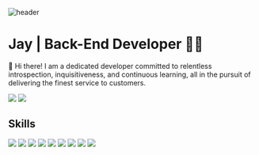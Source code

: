 ![header](https://capsule-render.vercel.app/api?type=waving&color=gradient&height=120&animation=fadeIn&section=footer&text=🚗-🚘-🚛&fontAlign=70)

# Jay | Back-End Developer 👊🏻

👐 Hi there! I am a dedicated developer committed to relentless introspection, inquisitiveness, and continuous learning, all in the pursuit of delivering the finest service to customers.

<p>
<a href="https://dev2-jay.tistory.com" target="_blank"><img src="https://img.shields.io/badge/Blog | dev J-371F76?style=flat-square&logo=Heart&logoColor=white"/></a> 
<a href="mailto:wjdwogns120523@gmail.com" target="_blank"><img src="https://img.shields.io/badge/wjdwogns120523@gmail.com-EA4335?style=flat-square&logo=Gmail&logoColor=white"/></a>  
</p>

## Skills
<div>
 <img src="https://img.shields.io/badge/TypeScript-3178C6?style=flat-square&logo=TypeScript&logoColor=white"/>
<img src="https://img.shields.io/badge/Node.js-339933?style=flat-square&logo=Node.js&logoColor=white"/>
<img src="https://img.shields.io/badge/Express-000000?style=flat-square&logo=express&logoColor=white"/>
<img src="https://img.shields.io/badge/MySQL-47A248?style=flat-square&logo=MySQL&logoColor=white"/>
<img src="https://img.shields.io/badge/JWT-41454A?style=flat-square&logo=JSON%20web%20tokens&logoColor=white"/>
<img src="https://img.shields.io/badge/Passport-34E27A?style=flat-square&logo=Passport&logoColor=white"/>
<img src="https://img.shields.io/badge/pm2-2B037A?style=flat-square&logo=pm2&logoColor=white"/>
<img src="https://img.shields.io/badge/Nginx-009639?style=flat-square&logo=nginx&logoColor=white"/>
 <img src="https://img.shields.io/badge/NestJs-red?style=flat-square&logo=NestJs&logoColor=white"/>
  
</div>


  
<!--
**J-A-Y2/J-A-Y2** is a ✨ _special_ ✨ repository because its `README.md` (this file) appears on your GitHub profile.

Here are some ideas to get you started:

- 🔭 I’m currently working on ...
- 🌱 I’m currently learning ...
- 👯 I’m looking to collaborate on ...
- 🤔 I’m looking for help with ...
- 💬 Ask me about ...
- 📫 How to reach me: ...
- 😄 Pronouns: ...
- ⚡ Fun fact: ...
-->
